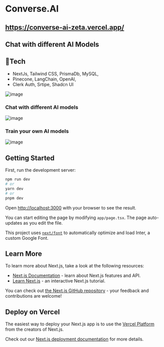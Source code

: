 # Converse.AI  
## https://converse-ai-zeta.vercel.app/
## Chat with different AI Models

## 🚀Tech
- NextJs, Tailwind CSS, PrismaDb, MySQL,
- Pinecone, LangChain, OpenAI,
- Clerk Auth, Srtipe, Shadcn UI


![image](https://github.com/aniketsinha5552/converse.ai/assets/104712880/c3dbb27d-fbe7-4576-95c1-bfeacf5cf234)

### Chat with different AI models
![image](https://github.com/aniketsinha5552/converse.ai/assets/104712880/d0aa0852-7d74-41e2-bc1e-16358b10f77f)

### Train your own AI models
![image](https://github.com/aniketsinha5552/converse.ai/assets/104712880/51732393-ee48-4504-a5a0-1cfa3751e0ff)


## Getting Started

First, run the development server:

```bash
npm run dev
# or
yarn dev
# or
pnpm dev
```

Open [http://localhost:3000](http://localhost:3000) with your browser to see the result.

You can start editing the page by modifying `app/page.tsx`. The page auto-updates as you edit the file.

This project uses [`next/font`](https://nextjs.org/docs/basic-features/font-optimization) to automatically optimize and load Inter, a custom Google Font.

## Learn More

To learn more about Next.js, take a look at the following resources:

- [Next.js Documentation](https://nextjs.org/docs) - learn about Next.js features and API.
- [Learn Next.js](https://nextjs.org/learn) - an interactive Next.js tutorial.

You can check out [the Next.js GitHub repository](https://github.com/vercel/next.js/) - your feedback and contributions are welcome!

## Deploy on Vercel

The easiest way to deploy your Next.js app is to use the [Vercel Platform](https://vercel.com/new?utm_medium=default-template&filter=next.js&utm_source=create-next-app&utm_campaign=create-next-app-readme) from the creators of Next.js.

Check out our [Next.js deployment documentation](https://nextjs.org/docs/deployment) for more details.
